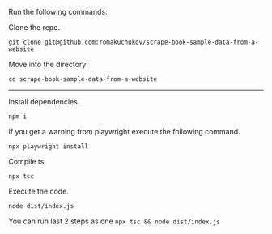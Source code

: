 Run the following commands:

Clone the repo.

```
git clone git@github.com:romakuchukov/scrape-book-sample-data-from-a-website
```

Move into the directory:

```
cd scrape-book-sample-data-from-a-website
```

---

Install dependencies.

```
npm i
```

If you get a warning from playwright execute the following command.

```
npx playwright install
```

Compile ts.

```
npx tsc
```

Execute the code.

```
node dist/index.js
```

You can run last 2 steps as one `npx tsc && node dist/index.js`

